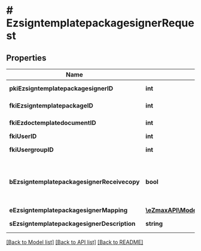 # # EzsigntemplatepackagesignerRequest

## Properties

Name | Type | Description | Notes
------------ | ------------- | ------------- | -------------
**pkiEzsigntemplatepackagesignerID** | **int** | The unique ID of the Ezsigntemplatepackagesigner | [optional]
**fkiEzsigntemplatepackageID** | **int** | The unique ID of the Ezsigntemplatepackage |
**fkiEzdoctemplatedocumentID** | **int** | The unique ID of the Ezdoctemplatedocument | [optional]
**fkiUserID** | **int** | The unique ID of the User | [optional]
**fkiUsergroupID** | **int** | The unique ID of the Usergroup | [optional]
**bEzsigntemplatepackagesignerReceivecopy** | **bool** | If this flag is true. The signatory will receive a copy of every signed Ezsigndocument even if it ain&#39;t required to sign the document. | [optional]
**eEzsigntemplatepackagesignerMapping** | [**\eZmaxAPI\Model\FieldEEzsigntemplatepackagesignerMapping**](FieldEEzsigntemplatepackagesignerMapping.md) |  | [optional]
**sEzsigntemplatepackagesignerDescription** | **string** | The description of the Ezsigntemplatepackagesigner |

[[Back to Model list]](../../README.md#models) [[Back to API list]](../../README.md#endpoints) [[Back to README]](../../README.md)
